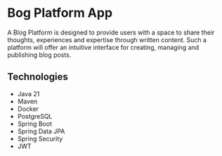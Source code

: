 # Bog Platform App

A Blog Platform is designed to provide users with a space to share their thoughts, experiences and expertise through
written content. Such a platform will offer an intuitive interface for creating, managing and publishing blog posts.

## Technologies
* Java 21
* Maven
* Docker
* PostgreSQL
* Spring Boot
* Spring Data JPA
* Spring Security
* JWT
